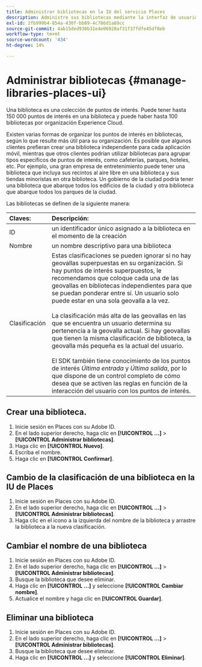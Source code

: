 ```yaml
---
title: Administrar bibliotecas en la IU del servicio Places
description: Administre sus bibliotecas mediante la interfaz de usuario del servicio de Places.
exl-id: 2fb999b4-854a-430f-bb89-4c786d1a89cc
source-git-commit: 4ab15ded930b31e4e06920af31f37fdfe45df8eb
workflow-type: tm+mt
source-wordcount: '434'
ht-degree: 14%

---
```


# Administrar bibliotecas {#manage-libraries-places-ui}

Una biblioteca es una colección de puntos de interés. Puede tener hasta 150 000 puntos de interés en una biblioteca y puede haber hasta 100 bibliotecas por organización Experience Cloud.

Existen varias formas de organizar los puntos de interés en bibliotecas, según lo que resulte más útil para su organización. Es posible que algunos clientes prefieran crear una biblioteca independiente para cada aplicación móvil, mientras que otros clientes podrían utilizar bibliotecas para agrupar tipos específicos de puntos de interés, como cafeterías, parques, hoteles, etc. Por ejemplo, una gran empresa de entretenimiento puede tener una biblioteca que incluya sus recintos al aire libre en una biblioteca y sus tiendas minoristas en otra biblioteca. Un gobierno de la ciudad podría tener una biblioteca que abarque todos los edificios de la ciudad y otra biblioteca que abarque todos los parques de la ciudad.

Las bibliotecas se definen de la siguiente manera:

| Claves: | Descripción: |
| :--- | :--- |
| ID | un identificador único asignado a la biblioteca en el momento de la creación |
| Nombre | un nombre descriptivo para una biblioteca |
| Clasificación | Estas clasificaciones se pueden ignorar si no hay geovallas superpuestas en su organización. Si hay puntos de interés superpuestos, le recomendamos que coloque cada una de las geovallas en bibliotecas independientes para que se puedan ponderar entre sí. Un usuario solo puede estar en una sola geovalla a la vez. <br><br>La clasificación más alta de las geovallas en las que se encuentra un usuario determina su pertenencia a la geovalla actual. Si hay geovallas que tienen la misma clasificación de biblioteca, la geovalla más pequeña es la actual del usuario. <br><br>El SDK también tiene conocimiento de los puntos de interés *Última entrada* y *Última salida*, por lo que dispone de un control completo de cómo desea que se activen las reglas en función de la interacción del usuario con los puntos de interés. |

## Crear una biblioteca.

1. Inicie sesión en Places con su Adobe ID.
1. En el lado superior derecho, haga clic en **[!UICONTROL ...]** > **[!UICONTROL Administrar bibliotecas]**.
1. Haga clic en **[!UICONTROL Nuevo]**.
1. Escriba el nombre.
1. Haga clic en **[!UICONTROL Confirmar]**.

## Cambio de la clasificación de una biblioteca en la IU de Places

1. Inicie sesión en Places con su Adobe ID.
1. En el lado superior derecho, haga clic en **[!UICONTROL ...]** > **[!UICONTROL Administrar bibliotecas]**.
1. Haga clic en el icono a la izquierda del nombre de la biblioteca y arrastre la biblioteca a la nueva clasificación.

## Cambiar el nombre de una biblioteca

1. Inicie sesión en Places con su Adobe ID.
1. En el lado superior derecho, haga clic en **[!UICONTROL ...]** > **[!UICONTROL Administrar bibliotecas]**.
1. Busque la biblioteca que desee eliminar.
1. Haga clic en **[!UICONTROL ...]** y seleccione **[!UICONTROL Cambiar nombre]**.
1. Actualice el nombre y haga clic en **[!UICONTROL Guardar]**.

## Eliminar una biblioteca

1. Inicie sesión en Places con su Adobe ID.
1. En el lado superior derecho, haga clic en **[!UICONTROL ...]** > **[!UICONTROL Administrar bibliotecas]**.
1. Busque la biblioteca que desee eliminar.
1. Haga clic en **[!UICONTROL ...]** y seleccione **[!UICONTROL Eliminar]**.
